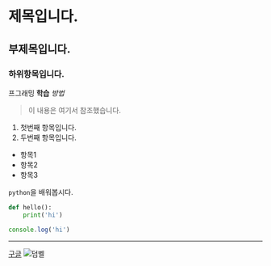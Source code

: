 # 제목입니다.
## 부제목입니다.
### 하위항목입니다.

프그래밍 **학습** *방법*

> 이 내용은 여기서 참조했습니다.

1. 첫번째 항목입니다.
2. 두번째 항목입니다.

- 항목1
- 항목2
- 항목3

`python`을 배워봅시다.

```python
def hello():
    print('hi')
```

```javascript
console.log('hi')
```

---

[구글](https://google.com)
![덤벨](https://png.pngtree.com/element_our/20190531/ourmid/pngtree-weightlifting-equipment-dumbbell-illustration-image_1290166.jpg)
